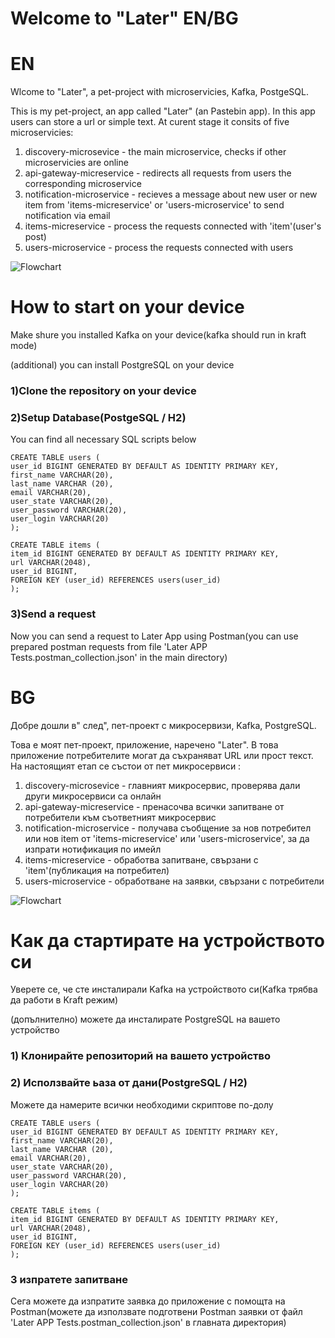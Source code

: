 # Welcome to "Later" EN/BG
# EN
Wlcome to "Later", a pet-project with microservicies, Kafka, PostgeSQL.

This is my pet-project, an app called "Later" (an Pastebin app). In this app users can store a url or simple text. At
curent stage it consits of five microservicies: 


1. discovery-microsevice - the main microservice, checks if other microservicies are online
2. api-gateway-micreservice - redirects all requests from users the corresponding microservice
3. notification-microservice - recieves a message about new user or new item from 'items-micreservice' or 'users-microservice' to send notification via email
4. items-micreservice - process the requests connected with 'item'(user's post)
5. users-microservice - process the requests connected with users

![Flowchart](https://github.com/user-attachments/assets/f0626e0d-2943-42bc-9182-0ad97a31c85e)

# How to start on your device

Make shure you installed Kafka on your device(kafka should run in kraft mode)

(additional) you can install PostgreSQL on your device

### 1)Clone the repository on your device

### 2)Setup Database(PostgeSQL / H2)
You can find all necessary SQL scripts below
```
CREATE TABLE users (
user_id BIGINT GENERATED BY DEFAULT AS IDENTITY PRIMARY KEY,
first_name VARCHAR(20),
last_name VARCHAR (20),
email VARCHAR(20),
user_state VARCHAR(20),
user_password VARCHAR(20),
user_login VARCHAR(20)
);
```
```
CREATE TABLE items (
item_id BIGINT GENERATED BY DEFAULT AS IDENTITY PRIMARY KEY,
url VARCHAR(2048),
user_id BIGINT,
FOREIGN KEY (user_id) REFERENCES users(user_id)
);
```
### 3)Send a request
Now you can send a request to Later App using Postman(you can use prepared postman requests from file 'Later APP Tests.postman_collection.json' in the main directory)


# BG

Добре дошли в" след", пет-проект с микросервизи, Kafka, PostgreSQL.

Това е моят пет-проект, приложение, наречено "Later". В това приложение потребителите могат да съхраняват URL или прост текст. На
настоящият етап се състои от пет микросервиси :


1. discovery-microsevice - главният микросервис, проверява дали други микросервиси са онлайн
2. api-gateway-micreservice - пренасочва всички запитване от потребители към съответният микросервис
3. notification-microservice - получава съобщение за нов потребител или нов item от 'items-micreservice' или 'users-microservice', за да изпрати нотификация по имейл
4. items-micreservice - обработва запитване, свързани с 'item'(публикация на потребител)
5. users-microservice - обработване на заявки, свързани с потребители

![Flowchart](https://github.com/user-attachments/assets/f0626e0d-2943-42bc-9182-0ad97a31c85e)

# Как да стартирате на устройството си
Уверете се, че сте инсталирали Kafka на устройството си(Kafka трябва да работи в Kraft режим)

(допълнително) можете да инсталирате PostgreSQL на вашето устройство

### 1) Клонирайте репозиторий на вашето устройство

### 2) Исползвайте ьаза от дани(PostgreSQL / Н2)
Можете да намерите всички необходими скриптове по-долу

```
CREATE TABLE users (
user_id BIGINT GENERATED BY DEFAULT AS IDENTITY PRIMARY KEY,
first_name VARCHAR(20),
last_name VARCHAR (20),
email VARCHAR(20),
user_state VARCHAR(20),
user_password VARCHAR(20),
user_login VARCHAR(20)
);
```
```
CREATE TABLE items (
item_id BIGINT GENERATED BY DEFAULT AS IDENTITY PRIMARY KEY,
url VARCHAR(2048),
user_id BIGINT,
FOREIGN KEY (user_id) REFERENCES users(user_id)
);
```

### 3 изпратете запитване
Сега можете да изпратите заявка до приложение с помощта на Postman(можете да използвате подготвени Postman заявки от файл 'Later APP Tests.postman_collection.json' в главната директория)


